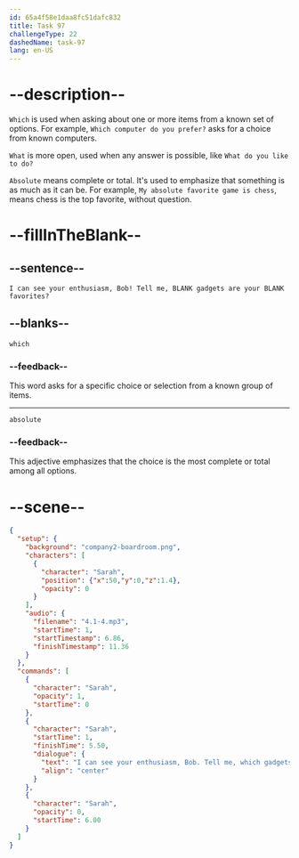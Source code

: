 ```yaml
---
id: 65a4f58e1daa8fc51dafc832
title: Task 97
challengeType: 22
dashedName: task-97
lang: en-US
---
```


<!-- (Audio) Sarah: I can see your enthusiasm, Bob! Tell me, which gadgets are your absolute favorites? -->

# --description--

`Which` is used when asking about one or more items from a known set of options. For example, `Which computer do you prefer?` asks for a choice from known computers. 

`What` is more open, used when any answer is possible, like `What do you like to do?`

`Absolute` means complete or total. It's used to emphasize that something is as much as it can be. For example, `My absolute favorite game is chess`, means chess is the top favorite, without question.

# --fillInTheBlank--

## --sentence--

`I can see your enthusiasm, Bob! Tell me, BLANK gadgets are your BLANK favorites?`

## --blanks--

`which`

### --feedback--

This word asks for a specific choice or selection from a known group of items.

---

`absolute`

### --feedback--

This adjective emphasizes that the choice is the most complete or total among all options.

# --scene--

```json
{
  "setup": {
    "background": "company2-boardroom.png",
    "characters": [
      {
        "character": "Sarah",
        "position": {"x":50,"y":0,"z":1.4},
        "opacity": 0
      }
    ],
    "audio": {
      "filename": "4.1-4.mp3",
      "startTime": 1,
      "startTimestamp": 6.86,
      "finishTimestamp": 11.36
    }
  },
  "commands": [
    {
      "character": "Sarah",
      "opacity": 1,
      "startTime": 0
    },
    {
      "character": "Sarah",
      "startTime": 1,
      "finishTime": 5.50,
      "dialogue": {
        "text": "I can see your enthusiasm, Bob. Tell me, which gadgets are your absolute favorites?",
        "align": "center"
      }
    },
    {
      "character": "Sarah",
      "opacity": 0,
      "startTime": 6.00
    }
  ]
}
```

